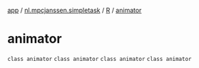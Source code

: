 [app](../../../index.md) / [nl.mpcjanssen.simpletask](../../index.md) / [R](../index.md) / [animator](.)

# animator

`class animator`
`class animator`
`class animator`
`class animator`